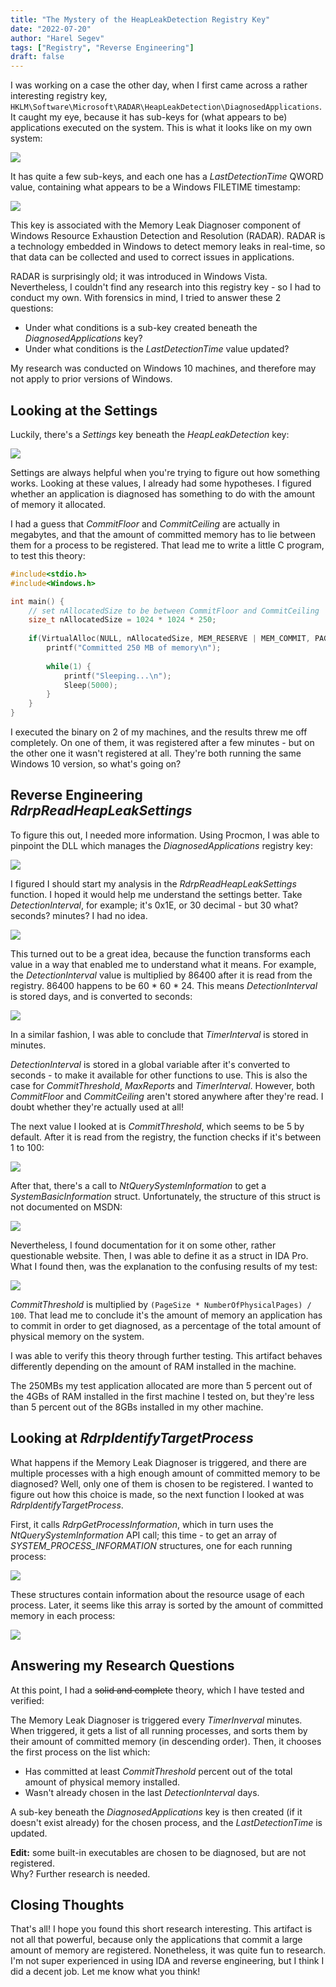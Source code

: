 ```yaml
---
title: "The Mystery of the HeapLeakDetection Registry Key"
date: "2022-07-20"
author: "Harel Segev"
tags: ["Registry", "Reverse Engineering"]
draft: false
---
```


I was working on a case the other day, when I first came across a rather interesting registry key, `HKLM\Software\Microsoft\RADAR\HeapLeakDetection\DiagnosedApplications`. It caught my eye, because it has sub-keys for (what appears to be) applications executed on the system. This is what it looks like on my own system:

![](images/regedit_key_hierarchy.png)

It has quite a few sub-keys, and each one has a *LastDetectionTime* QWORD value, containing what appears to be a Windows FILETIME timestamp:

![](images/regedit_last_detection_time.png)

This key is associated with the Memory Leak Diagnoser component of Windows Resource Exhaustion Detection and Resolution (RADAR). RADAR is a technology embedded in Windows to detect memory leaks in real-time, so that data can be collected and used to correct issues in applications.

RADAR is surprisingly old; it was introduced in Windows Vista. Nevertheless, I couldn't find any research into this registry key - so I had to conduct my own. With forensics in mind, I tried to answer these 2 questions:

* Under what conditions is a sub-key created beneath the *DiagnosedApplications* key?
* Under what conditions is the *LastDetectionTime* value updated?

My research was conducted on Windows 10 machines, and therefore may not apply to prior versions of Windows.

## Looking at the Settings

Luckily, there's a *Settings* key beneath the *HeapLeakDetection* key:

![](images/regedit_settings.png)

Settings are always helpful when you're trying to figure out how something works. Looking at these values, I already had some hypotheses. I figured whether an application is diagnosed has something to do with the amount of memory it allocated.

I had a guess that *CommitFloor* and *CommitCeiling* are actually in megabytes, and that the amount of committed memory has to lie between them for a process to be registered. That lead me to write a little C program, to test this theory:

```c
#include<stdio.h>
#include<Windows.h>

int main() {
    // set nAllocatedSize to be between CommitFloor and CommitCeiling
    size_t nAllocatedSize = 1024 * 1024 * 250;
    
    if(VirtualAlloc(NULL, nAllocatedSize, MEM_RESERVE | MEM_COMMIT, PAGE_READWRITE)) {
        printf("Committed 250 MB of memory\n");
        
        while(1) {
            printf("Sleeping...\n");
            Sleep(5000);
        }
    }
}
```

I executed the binary on 2 of my machines, and the results threw me off completely. On one of them, it was registered after a few minutes - but on the other one it wasn't registered at all. They're both running the same Windows 10 version, so what's going on?

## Reverse Engineering *RdrpReadHeapLeakSettings*

To figure this out, I needed more information. Using Procmon, I was able to pinpoint the DLL which manages the *DiagnosedApplications* registry key:

![](images/procmon.png)

I figured I should start my analysis in the *RdrpReadHeapLeakSettings* function. I hoped it would help me understand the settings better. Take *DetectionInterval*, for example; it's 0x1E, or 30 decimal - but 30 what? seconds? minutes? I had no idea.

![](images/physics_meme.png)

This turned out to be a great idea, because the function transforms each value in a way that enabled me to understand what it means. For example, the *DetectionInterval* value is multiplied by 86400 after it is read from the registry. 86400 happens to be 60 * 60 * 24. This means *DetectionInterval* is stored days, and is converted to seconds:

![](images/ida32_DetectionInterval.png)

In a similar fashion, I was able to conclude that *TimerInterval* is stored in minutes.

*DetectionInterval* is stored in a global variable after it's converted to seconds - to make it available for other functions to use. This is also the case for *CommitThreshold*, *MaxReports* and *TimerInterval*. However, both *CommitFloor* and *CommitCeiling* aren't stored anywhere after they're read. I doubt whether they're actually used at all!

The next value I looked at is *CommitThreshold*, which seems to be 5 by default. After it is read from the registry, the function checks if it's between 1 to 100:

![](images/ida64_CommitThreshold_01.png)

After that, there's a call to *NtQuerySystemInformation* to get a *SystemBasicInformation* struct. Unfortunately, the structure of this struct is not documented on MSDN:

![](images/msdn_SystemBasicInformation.png)

Nevertheless, I found documentation for it on some other, rather questionable website. Then, I was able to define it as a struct in IDA Pro. What I found then, was the explanation to the confusing results of my test:

![](images/ida64_CommitThreshold_02.png)

*CommitThreshold* is multiplied by `(PageSize * NumberOfPhysicalPages) / 100`. That lead me to conclude it's the amount of memory an application has to commit in order to get diagnosed, as a percentage of the total amount of physical memory on the system.

I was able to verify this theory through further testing. This artifact behaves differently depending on the amount of RAM installed in the machine.

The 250MBs my test application allocated are more than 5 percent out of the 4GBs of RAM installed in the first machine I tested on, but they're less than 5 percent out of the 8GBs installed in my other machine.

## Looking at *RdrpIdentifyTargetProcess*

What happens if the Memory Leak Diagnoser is triggered, and there are multiple processes with a high enough amount of committed memory to be diagnosed? Well, only one of them is chosen to be registered. I wanted to figure out how this choice is made, so the next function I looked at was *RdrpIdentifyTargetProcess*.

First, it calls *RdrpGetProcessInformation*, which in turn uses the *NtQuerySystemInformation* API call; this time - to get an array of *SYSTEM_PROCESS_INFORMATION* structures, one for each running process:

![](images/ida32_process_list.png)

These structures contain information about the resource usage of each process. Later, it seems like this array is sorted by the amount of committed memory in each process:

![](images/ida32_qsort.png)

## Answering my Research Questions

At this point, I had a ~~solid and complete~~ theory, which I have tested and verified:

The Memory Leak Diagnoser is triggered every *TimerInverval* minutes. When triggered, it gets a list of all running processes, and sorts them by their amount of committed memory (in descending order). Then, it chooses the first process on the list which:

* Has committed at least *CommitThreshold* percent out of the total amount of physical memory installed.
* Wasn't already chosen in the last *DetectionInterval* days.

A sub-key beneath the *DiagnosedApplications* key is then created (if it doesn't exist already) for the chosen process, and the *LastDetectionTime* is updated.

**Edit:** some built-in executables are chosen to be diagnosed, but are not registered.  
Why? Further research is needed.

## Closing Thoughts

That's all! I hope you found this short research interesting. This artifact is not all that powerful, because only the applications that commit a large amount of memory are registered. Nonetheless, it was quite fun to research. I'm not super experienced in using IDA and reverse engineering, but I think I did a decent job. Let me know what you think!
